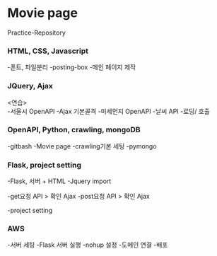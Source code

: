 # Movie page
Practice-Repository





### HTML, CSS, Javascript
 
-폰트, 파일분리
-posting-box
-메인 페이지 제작




### JQuery, Ajax

  <연습>  
    -서울시 OpenAPI 
    -Ajax 기본골격
    -미세먼지 OpenAPI
    -날씨 API
    -로딩/ 호출




### OpenAPI, Python, crawling, mongoDB

-gitbash
-Movie page
-crawling기본 세팅
-pymongo




### Flask, project setting

-Flask, 서버 + HTML 
-Jquery import

  -get요청 API > 확인 Ajax
    -post요청 API > 확인 Ajax

-project setting




### AWS

-서버 세팅
-Flask 서버 실행
-nohup 설정
-도메인 연결
-배포
